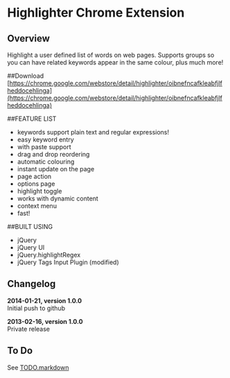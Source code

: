 Highlighter Chrome Extension
============================

## Overview

Highlight a user defined list of words on web pages. Supports groups so you can have related keywords appear in the same colour, plus much more!

##Download
[https://chrome.google.com/webstore/detail/highlighter/oibnefncafkleabfjlfheddocehlinga](https://chrome.google.com/webstore/detail/highlighter/oibnefncafkleabfjlfheddocehlinga)

##FEATURE LIST
- keywords support plain text and regular expressions!
- easy keyword entry
- with paste support
- drag and drop reordering
- automatic colouring
- instant update on the page
- page action
- options page
- highlight toggle
- works with dynamic content
- context menu
- fast!

##BUILT USING
- jQuery
- jQuery UI
- jQuery.highlightRegex
- jQuery Tags Input Plugin (modified)

## Changelog

**2014-01-21, version 1.0.0**  
Initial push to github

**2013-02-16, version 1.0.0**  
Private release

## To Do
See [TODO.markdown](TODO.markdown)
